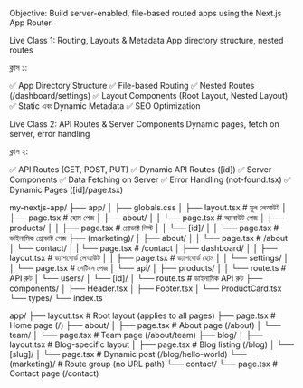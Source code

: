 Objective: Build server-enabled, file-based routed apps using the Next.js App Router.

Live Class 1: Routing, Layouts & Metadata
App directory structure, nested routes

ক্লাস ১:

✅ App Directory Structure
✅ File-based Routing
✅ Nested Routes (/dashboard/settings)
✅ Layout Components (Root Layout, Nested Layout)
✅ Static এবং Dynamic Metadata
✅ SEO Optimization

Live Class 2: API Routes & Server Components
Dynamic pages, fetch on server, error handling

ক্লাস ২:

✅ API Routes (GET, POST, PUT)
✅ Dynamic API Routes ([id])
✅ Server Components
✅ Data Fetching on Server
✅ Error Handling (not-found.tsx)
✅ Dynamic Pages ([id]/page.tsx)

my-nextjs-app/
├── app/
│ ├── globals.css
│ ├── layout.tsx # মূল লেআউট
│ ├── page.tsx # হোম পেজ
│ ├── about/
│ │ └── page.tsx # অ্যাবাউট পেজ
│ ├── products/
│ │ ├── page.tsx # প্রোডাক্ট লিস্ট
│ │ └── [id]/
│ │ └── page.tsx # ডাইনামিক প্রোডাক্ট পেজ
├── (marketing)/
│ ├── about/
│ │ └── page.tsx # /about
│ └── contact/
│ | └── page.tsx # /contact
│ ├── dashboard/
│ │ ├── layout.tsx # ড্যাশবোর্ড লেআউট
│ │ ├── page.tsx # ড্যাশবোর্ড হোম
│ │ └── settings/
│ │ └── page.tsx # সেটিংস পেজ
│ └── api/
│ ├── products/
│ │ └── route.ts # API রুট
│ └── users/
│ └── [id]/
│ └── route.ts # ডাইনামিক API রুট
├── components/
│ ├── Header.tsx
│ ├── Footer.tsx
│ └── ProductCard.tsx
└── types/
└── index.ts

app/
├── layout.tsx # Root layout (applies to all pages)
├── page.tsx # Home page (/)
├── about/
│ ├── page.tsx # About page (/about)
│ └── team/
│ └── page.tsx # Team page (/about/team)
├── blog/
│ ├── layout.tsx # Blog-specific layout
│ ├── page.tsx # Blog listing (/blog)
│ └── [slug]/
│ └── page.tsx # Dynamic post (/blog/hello-world)
└── (marketing)/ # Route group (no URL path)
└── contact/
└── page.tsx # Contact page (/contact)
